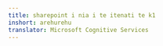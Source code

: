 ```yaml
---
title: sharepoint i nia i te itenati te k1
inshort: arehurehu
translator: Microsoft Cognitive Services
---
```




